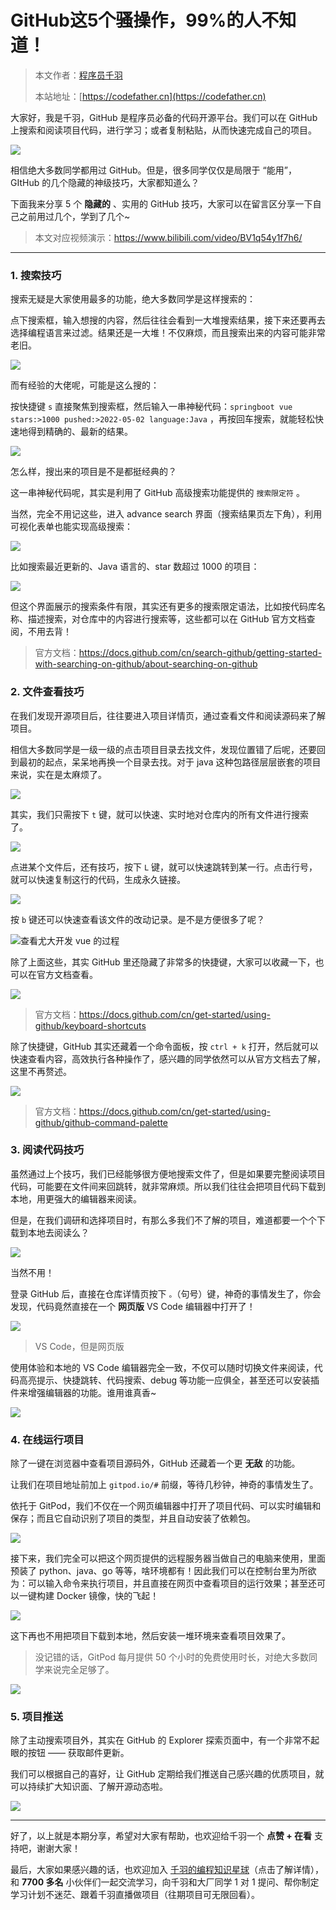 # GitHub这5个骚操作，99%的人不知道！

> 本文作者：[程序员千羽](https://yuyuanweb.feishu.cn/wiki/Abldw5WkjidySxkKxU2cQdAtnah)
>
> 本站地址：[https://codefather.cn](https://codefather.cn)

大家好，我是千羽，GitHub 是程序员必备的代码开源平台。我们可以在 GitHub 上搜索和阅读项目代码，进行学习；或者复制粘贴，从而快速完成自己的项目。

![](https://pic.yupi.icu/5563/202311060930389.png)

相信绝大多数同学都用过 GitHub。但是，很多同学仅仅是局限于 “能用”，GItHub 的几个隐藏的神级技巧，大家都知道么？

下面我来分享 5 个 **隐藏的** 、实用的 GitHub 技巧，大家可以在留言区分享一下自己之前用过几个，学到了几个~

> 本文对应视频演示：https://www.bilibili.com/video/BV1q54y1f7h6/





------

###   1. 搜索技巧

搜索无疑是大家使用最多的功能，绝大多数同学是这样搜索的：

点下搜索框，输入想搜的内容，然后往往会看到一大堆搜索结果，接下来还要再去选择编程语言来过滤。结果还是一大堆！不仅麻烦，而且搜索出来的内容可能非常老旧。

![](https://pic.yupi.icu/5563/202311060930789.png)

而有经验的大佬呢，可能是这么搜的：

按快捷键 `s` 直接聚焦到搜索框，然后输入一串神秘代码：`springboot vue stars:>1000 pushed:>2022-05-02 language:Java` ，再按回车搜索，就能轻松快速地得到精确的、最新的结果。

![](https://pic.yupi.icu/5563/202311060930843.png)

怎么样，搜出来的项目是不是都挺经典的？

这一串神秘代码呢，其实是利用了 GitHub 高级搜索功能提供的 `搜索限定符` 。

当然，完全不用记这些，进入 advance search 界面（搜索结果页左下角），利用可视化表单也能实现高级搜索：

![](https://pic.yupi.icu/5563/202311060930597.png)

比如搜索最近更新的、Java 语言的、star 数超过 1000 的项目：

![](https://pic.yupi.icu/5563/202311060930656.png)

但这个界面展示的搜索条件有限，其实还有更多的搜索限定语法，比如按代码库名称、描述搜索，对仓库中的内容进行搜索等，这些都可以在 GitHub 官方文档查阅，不用去背！

> 官方文档：https://docs.github.com/cn/search-github/getting-started-with-searching-on-github/about-searching-on-github

### 2.  文件查看技巧

在我们发现开源项目后，往往要进入项目详情页，通过查看文件和阅读源码来了解项目。

相信大多数同学是一级一级的点击项目目录去找文件，发现位置错了后呢，还要回到最初的起点，呆呆地再换一个目录去找。对于 java 这种包路径层层嵌套的项目来说，实在是太麻烦了。

![](https://pic.yupi.icu/5563/202311060930781.png)

其实，我们只需按下 `t` 键，就可以快速、实时地对仓库内的所有文件进行搜索了。

![](https://pic.yupi.icu/5563/202311060930642.png)

点进某个文件后，还有技巧，按下 `L` 键，就可以快速跳转到某一行。点击行号，就可以快速复制这行的代码，生成永久链接。

![](https://pic.yupi.icu/5563/202311060930407.png)

按 `b` 键还可以快速查看该文件的改动记录。是不是方便很多了呢？

![](https://pic.yupi.icu/5563/202311060930169.png)查看尤大开发 vue 的过程

除了上面这些，其实 GitHub 里还隐藏了非常多的快捷键，大家可以收藏一下，也可以在官方文档查看。

![](https://pic.yupi.icu/5563/202311060930216.jpeg)

> 官方文档：https://docs.github.com/cn/get-started/using-github/keyboard-shortcuts

除了快捷键，GitHub 其实还藏着一个命令面板，按 `ctrl + k` 打开，然后就可以快速查看内容，高效执行各种操作了，感兴趣的同学依然可以从官方文档去了解，这里不再赘述。

![](https://pic.yupi.icu/5563/202311060930183.png)

> 官方文档：https://docs.github.com/cn/get-started/using-github/github-command-palette

### 3. 阅读代码技巧

虽然通过上个技巧，我们已经能够很方便地搜索文件了，但是如果要完整阅读项目代码，可能要在文件间来回跳转，就非常麻烦。所以我们往往会把项目代码下载到本地，用更强大的编辑器来阅读。

但是，在我们调研和选择项目时，有那么多我们不了解的项目，难道都要一个个下载到本地去阅读么？

![](https://pic.yupi.icu/5563/202311060930176.png)

当然不用！

登录 GitHub 后，直接在仓库详情页按下 `。`（句号）键，神奇的事情发生了，你会发现，代码竟然直接在一个 **网页版** VS Code 编辑器中打开了！

![](https://pic.yupi.icu/5563/202311060930472.png)

> VS Code，但是网页版

使用体验和本地的 VS Code 编辑器完全一致，不仅可以随时切换文件来阅读，代码高亮提示、快捷跳转、代码搜索、debug 等功能一应俱全，甚至还可以安装插件来增强编辑器的功能。谁用谁真香~

![](https://pic.yupi.icu/5563/202311060930143.png)

### 4. 在线运行项目

除了一键在浏览器中查看项目源码外，GitHub 还藏着一个更 **无敌** 的功能。

让我们在项目地址前加上 `gitpod.io/#` 前缀，等待几秒钟，神奇的事情发生了。

依托于 GitPod，我们不仅在一个网页编辑器中打开了项目代码、可以实时编辑和保存；而且它自动识别了项目的类型，并且自动安装了依赖包。

![](https://pic.yupi.icu/5563/202311060930334.png)

接下来，我们完全可以把这个网页提供的远程服务器当做自己的电脑来使用，里面预装了 python、java、go 等等，啥环境都有！因此我们可以在控制台里为所欲为：可以输入命令来执行项目，并且直接在网页中查看项目的运行效果；甚至还可以一键构建 Docker 镜像，快的飞起！

![](https://pic.yupi.icu/5563/202311060930408.png)

这下再也不用把项目下载到本地，然后安装一堆环境来查看项目效果了。

> 没记错的话，GitPod 每月提供 50 个小时的免费使用时长，对绝大多数同学来说完全足够了。

![](https://pic.yupi.icu/5563/202311060930876.png)

### 5. 项目推送

除了主动搜索项目外，其实在 GitHub 的 Explorer 探索页面中，有一个非常不起眼的按钮 —— 获取邮件更新。

我们可以根据自己的喜好，让 GitHub 定期给我们推送自己感兴趣的优质项目，就可以持续扩大知识面、了解开源动态啦。

![](https://pic.yupi.icu/5563/202311060930472.png)



------


好了，以上就是本期分享，希望对大家有帮助，也欢迎给千羽一个 **点赞 + 在看** 支持吧，谢谢大家！

最后，大家如果感兴趣的话，也欢迎加入 [千羽的编程知识星球](https://mp.weixin.qq.com/s?__biz=MzI1NDczNTAwMA==&mid=2247508640&idx=1&sn=b02fff3533f18b5d0bfbf714b127c140&scene=21#wechat_redirect)（点击了解详情），和 **7700 多名** 小伙伴们一起交流学习，向千羽和大厂同学 1 对 1 提问、帮你制定学习计划不迷茫、跟着千羽直播做项目（往期项目可无限回看）。